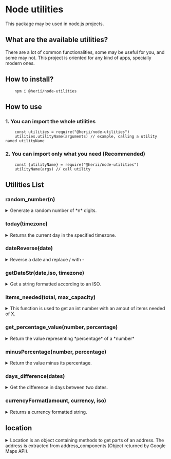 # Node utilities

This package may be used in node.js projects.

## What are the available utilities?

There are a lot of common functionalities, some may be useful for you, and some may not.
This project is oriented for any kind of apps, specially modern ones.

## How to install?

        npm i @herii/node-utilities

## How to use

### 1. You can import the whole utilities

        const utilities = require("@herii/node-utilities")
        utilities.utilityName(arguments) // example, calling a utility named utilityName

### 2. You can import only what you need (Recommended)

        const {utilityName} = require("@herii/node-utilities")
        utilityName(args) // call utility

## Utilities List

### random_number(n)

<details>
    <summary>
        Generate a random number of *n* digits.
    </summary>

    Example:
            console.log('4 digits', random_number(4)) // Output: 6090
            console.log('6 digits', random_number(6)) // Output: 105388
            console.log('10 digits', random_number(10)) // Output: 1000004099

</details>

### today(timezone)
<details>
<summary>
Returns the current day in the specified timezone.
</summary>

        today('America/Argentina/Buenos_Aires') // output: 09/09/2021
</details>


### dateReverse(date)
<details>
<summary>
Reverse a date and replace / with -
</summary>

        dateReverse(today('America/Argentina/Buenos_Aires')) // output: 2021-09-09
</details>

### getDateStr(date,iso, timezone)
<details>
<summary>
Get a string formatted according to an ISO.
</summary>

You can call the function to get a string in a specific language.

        getDateStr("2021/08/02", "es-MX")

Output: lunes, 2 de agosto de 2021

You could optionally add a third parameter "timezone".

        getDateStr("2021/08/02", "es-AR", "America/Argentina/Buenos_Aires")

</details>


### items_needed(total, max_capacity)
<details>
<summary>
This function is used to get an int number with an amout of items needed of X.
</summary>
Eg: I have 10 passengers, and I want to know how many cars (items), I need; Each car has a max capacity of 4 passengers.

        items_needed(10,4); // Output is 3. We need 3 cars or items.

This function can be used to determine how many rooms you need to host people in a hotel, etc.
</details>

### get_percentage_value(number, percentage)
<details>
<summary>
Return the value representing *percentage* of a *number*
</summary>
Example:

        // What is 10% of 100?
        get_percentage_value(100, 10) // Output: 10

</details>

### minusPercentage(number, percentage)
<details>
<summary>
Return the value minus its percentage.
</summary>
Example:
        // How much is 100 minus 10%?
        minusPercentage(100, 10) // Output is 90
</details>

### days_difference(dates)
<details>
<summary>
    Get the difference in days between two dates.
</summary>

        days_difference(dates) // dates is an array of dates.
</details>

### currencyFormat(amount, currency, iso)
<details>
<summary>
Returns a currency formatted string.
</summary>
Parameters:
        Amount: Amount is a Number. Eg: 100
        currency: The currency. Default USD. Other examples: EUR, JPY
        iso: The language's iso. EG: en-US, de-DE, es-ES

Example:
        currencyFormat(123456.789, 'EUR', 'de-DE')
        // Output: 123.456,79 €
</details>

## location
<details>
<summary>
Location is an object containing methods to get parts of an address.  The address is extracted from address_components (Object returned by Google Maps API).
</summary>
Very useful if you store address_components coming from google's autocomplete implementation.
Of couse you could use a google maps API instance to do all of that, but this is useful when you just want to call a method
and forget about google's api.
### How to use?

Don't forget this is an object of methods, to use it:

        const {location} = require("@herii/node-utils")
        const {getState} = location 
        console.log(getState(address_components))

Or you can:

        const {location} = require("@herii/node-utils")
        console.log(location.getState(address_components))

The methods contained inside of location are:

### getColloquial(address_components)

Returns the colloquial name of the location. Eg: Area 51

### getState(address_components, level)

Get the state from address_components (Default level is 1).  
Sometimes google has:

1. administrative_area_level_1
2. administrative_area_level_2

You can specify level (1 or 2, etc) adding the argument level.

        // Example
        const state2 = getState(address_components, 2) // Returns value at administrative_area_level_2
        const state1 = getState(address_components, 1) // Returns value at administrative_area_level_1

### getStreetNumber(address_components)

Get street number from address_components

### getPostalCode(address_components)

Get postal code from address_components

### getCity(address_components)

Get the city from address_components

### getCountry(address_components)

Get the country from address_components

### getRoute(address_components)

Get the route  from address_components

### getSubLocality(address_components, level)

Get the sublocality  from address_components (Default level is 1)

Sometimes google has:

1. sublocality_1
2. sublocality_2
You can specify level (1 or 2, etc) adding the argument level.

        // Example
        const state2 = getSubLocality(address_components, 2) // Returns value at sublocality_level_2
        const state1 = getSubLocality(address_components, 1) // Returns value at sublocality_level_1

### getShort(address_components)

Get a short description of the address.

    // Example:
    const address = getShort(address_components)
    console.log(address) // outputs: City, State, Country.

### getLong(address_components)
Get a long description of the address

### getMiddle(address_components)
Get a not so long description (without the colloquial name of the place)

-------------
#### Structure of address_components
**address_components** 
<details>
<summary>
contains the following structure:
</summary>

            [
                    {
                        "long_name": "bajo derecha",
                        "short_name": "bajo derecha",
                        "types": [
                            "subpremise"
                        ]
                    },
                    {
                        "long_name": "24",
                        "short_name": "24",
                        "types": [
                            "street_number"
                        ]
                    },
                    {
                        "long_name": "Calle Álvarez de Castro",
                        "short_name": "Calle Álvarez de Castro",
                        "types": [
                            "route"
                        ]
                    },
                    {
                        "long_name": "Almería",
                        "short_name": "Almería",
                        "types": [
                            "locality",
                            "political"
                        ]
                    },
                    {
                        "long_name": "Almería",
                        "short_name": "AL",
                        "types": [
                            "administrative_area_level_2",
                            "political"
                        ]
                    },
                    {
                        "long_name": "Andalucía",
                        "short_name": "AN",
                        "types": [
                            "administrative_area_level_1",
                            "political"
                        ]
                    },
                    {
                        "long_name": "España",
                        "short_name": "ES",
                        "types": [
                            "country",
                            "political"
                        ]
                    },
                    {
                        "long_name": "04002",
                        "short_name": "04002",
                        "types": [
                            "postal_code"
                        ]
                    }
                ]

</details>
</details>
